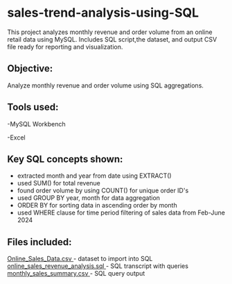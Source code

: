 # sales-trend-analysis-using-SQL
This project analyzes monthly revenue and order volume from an online retail data using MySQL. Includes SQL script,the dataset, and output CSV file ready for reporting and visualization.

## Objective:
Analyze monthly revenue and order volume using SQL aggregations.

## Tools used:
-MySQL Workbench

-Excel

## Key SQL concepts shown:
- extracted month and year from date using EXTRACT()
- used SUM() for total revenue
- found order volume by using COUNT() for unique order ID's
- used GROUP BY year, month for data aggregation
- ORDER BY for sorting data in ascending order by month
- used WHERE clause for time period filtering of sales data from Feb-June 2024

## Files included:
<a href="https://github.com/Kavya-Rajeev/sales-trend-analysis-using-SQL/blob/main/Online_Sales_Data.csv">Online_Sales_Data.csv </a>- dataset to import into SQL
<a href="https://github.com/Kavya-Rajeev/sales-trend-analysis-using-SQL/blob/main/online_sales_revenue_analysis.sql"> online_sales_revenue_analysis.sql </a>- SQL transcript with queries
<a href="https://github.com/Kavya-Rajeev/sales-trend-analysis-using-SQL/blob/main/monthly_sales_summary.csv"> monthly_sales_summary.csv </a>- SQL query output
